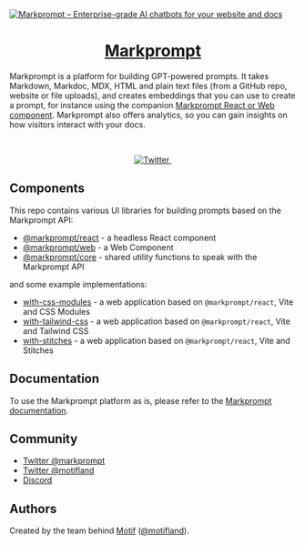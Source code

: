 <a href="https://markprompt.com">
  <img alt="Markprompt – Enterprise-grade AI chatbots for your website and docs" src="https://github.com/motifland/markprompt-js/assets/504893/9df7ac5a-1ac3-4b33-9bb3-a146d119ed73">
  <h1 align="center">Markprompt</h1>
</a>


Markprompt is a platform for building GPT-powered prompts. It takes Markdown, Markdoc, MDX, HTML and plain text files (from a GitHub repo, website or file uploads), and creates embeddings that you can use to create a prompt, for instance using the companion [Markprompt React or Web component](https://markprompt.com/docs#components). Markprompt also offers analytics, so you can gain insights on how visitors interact with your docs.

<br />

<p align="center">
  <a href="https://twitter.com/markprompt">
    <img src="https://img.shields.io/twitter/follow/markprompt?style=flat&label=%40markprompt&logo=twitter&color=0bf&logoColor=fff" alt="Twitter" />
  </a>
  <a aria-label="License" href="https://github.com/motifland/markprompt-js/blob/main/LICENSE">
    <img alt="" src="https://badgen.net/npm/license/markprompt">
  </a>
</p>

## Components

This repo contains various UI libraries for building prompts based on the Markprompt API:

- [@markprompt/react](https://github.com/motifland/markprompt-js/blob/main/packages/react/README.md) - a headless React component
- [@markprompt/web](https://github.com/motifland/markprompt-js/blob/main/packages/web/README.md) - a Web Component
- [@markprompt/core](https://github.com/motifland/markprompt-js/blob/main/packages/web/README.md) - shared utility functions to speak with the Markprompt API

and some example implementations:

- [with-css-modules](https://github.com/motifland/markprompt-js/blob/main/examples/with-css-modules/README.md) - a web application based on `@markprompt/react`, Vite and CSS Modules
- [with-tailwind-css](https://github.com/motifland/markprompt-js/blob/main/examples/with-tailwind-css/README.md) - a web application based on `@markprompt/react`, Vite and Tailwind CSS
- [with-stitches](https://github.com/motifland/markprompt-js/blob/main/examples/with-stitches/README.md) - a web application based on `@markprompt/react`, Vite and Stitches

## Documentation

To use the Markprompt platform as is, please refer to the [Markprompt documentation](https://markprompt.com/docs).

## Community

- [Twitter @markprompt](https://twitter.com/markprompt)
- [Twitter @motifland](https://twitter.com/motifland)
- [Discord](https://discord.gg/MBMh4apz6X)

## Authors

Created by the team behind [Motif](https://motif.land)
([@motifland](https://twitter.com/motifland)).

